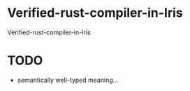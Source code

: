 # Verified-rust-compiler-in-Iris
Verified-rust-compiler-in-Iris

# TODO
- semantically well-typed meaning...
